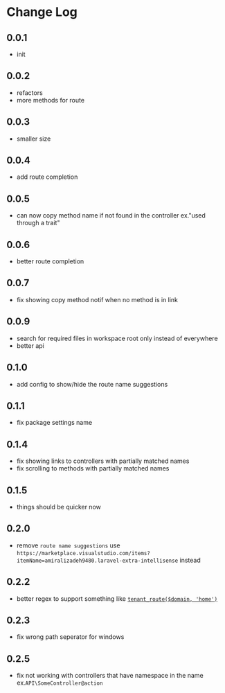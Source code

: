 # Change Log

## 0.0.1

- init

## 0.0.2

- refactors
- more methods for route

## 0.0.3

- smaller size

## 0.0.4

- add route completion

## 0.0.5

- can now copy method name if not found in the controller ex."used through a trait"

## 0.0.6

- better route completion

## 0.0.7

- fix showing copy method notif when no method is in link

## 0.0.9

- search for required files in workspace root only instead of everywhere
- better api

## 0.1.0

- add config to show/hide the route name suggestions

## 0.1.1

- fix package settings name

## 0.1.4

- fix showing links to controllers with partially matched names
- fix scrolling to methods with partially matched names

## 0.1.5

- things should be quicker now

## 0.2.0

- remove `route name suggestions` use `https://marketplace.visualstudio.com/items?itemName=amiralizadeh9480.laravel-extra-intellisense` instead

## 0.2.2

- better regex to support something like [`tenant_route($domain, 'home')`](https://tenancyforlaravel.com/docs/v3/features/cross-domain-redirect/)

## 0.2.3

- fix wrong path seperator for windows

## 0.2.5

- fix not working with controllers that have namespace in the name ex.`API\SomeController@action`
